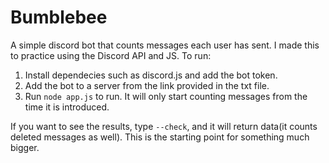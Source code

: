 # Bumblebee
A simple discord bot that counts messages each user has sent. I made this to practice using the Discord API and JS.
To run:
1. Install dependecies such as discord.js and add the bot token.
2. Add the bot to a server from the link provided in the txt file.
3. Run `node app.js` to run. It will only start counting messages from the time it is introduced.

If you want to see the results, type `--check`, and it will return data(it counts deleted messages as well).
This is the starting point for something much bigger.
